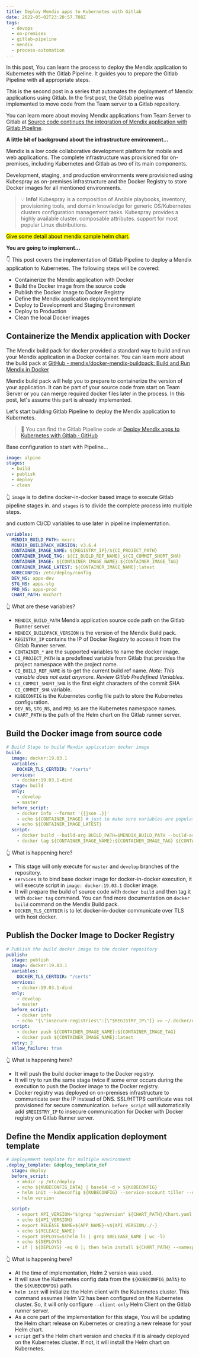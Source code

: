 ```yaml
---
title: Deploy Mendix apps to Kubernetes with Gitlab
date: 2022-05-02T23:20:57.708Z
tags:
  - devops
  - on-premises
  - gitlab-pipeline
  - mendix
  - process-automation
---
```

In this post, You can learn the process to deploy the Mendix application to Kubernetes with the Gitlab Pipeline. It guides you to prepare the Gitlab Pipeline with all appropriate steps.

This is the second post in a series that automates the deployment of Mendix applications using Gitlab. In the first post, the Gitlab pipeline was implemented to move code from the Team server to a Gitlab repository.

You can learn more about moving Mendix applications from Team Server to Gitlab at [Source code continues the integration of Mendix application with Gitlab Pipeline](https://safoorsafdar.com/post/source-code-continues-integration-of-mendix-application-with-gitlab-pipeline).

**A little bit of background about the infrastructure environment...**

Mendix is a low code collaborative development platform for mobile and web applications. The complete infrastructure was provisioned for on-premises, including Kubernetes and Gitlab as two of its main components.

Development, staging, and production environments were provisioned using Kubespray as on-premises infrastructure and the Docker Registry to store Docker images for all mentioned environments.

> :bulb: **Info!** Kubespray is a composition of Ansible playbooks, inventory, provisioning tools, and domain knowledge for generic OS/Kubernetes clusters configuration management tasks. Kubespray provides a highly available cluster. composable attributes. support for most popular Linux distributions.

<mark>Give some detail about mendix sample helm chart.</mark>

**You are going to implement...**

👇 This post covers the implementation of Gitlab Pipeline to deploy a Mendix application to Kubernetes. The following steps will be covered:

* Containerize the Mendix application with Docker
* Build the Docker image from the source code
* Publish the Docker Image to Docker Registry
* Define the Mendix application deployment template
* Deploy to Development and Staging Environment
* Deploy to Production
* Clean the local Docker images

## Containerize the Mendix application with Docker

The Mendix build pack for docker provided a standard way to build and run your Mendix application in a Docker container. You can learn more about the build pack at [GitHub - mendix/docker-mendix-buildpack: Build and Run Mendix in Docker](https://github.com/mendix/docker-mendix-buildpack)

Mendix build pack will help you to prepare to containerize the version of your application. It can be part of your source code from start on Team Server or you can merge required docker files later in the process. In this post, let's assume this part is already implemented.

Let's start building Gitlab Pipeline to deploy the Mendix application to Kubernetes.

> :rocket: You can find the Gitlab Pipeline code at [Deploy Mendix apps to Kubernetes with Gitlab · GitHub](https://gist.github.com/safoorsafdar/c169d5007e1aa88d900ae7198114292f)

Base configuration to start with Pipeline...

```yaml
image: alpine
stages:
  - build
  - publish
  - deploy
  - clean
```

:point_up_2: `image` is to define docker-in-docker based image to execute Gitlab pipeline stages in. and `stages` is to divide the complete process into multiple steps.

and custom CI/CD variables to use later in pipeline implementation.

```yaml
variables:
  MENDIX_BUILD_PATH: mxsrc
  MENDIX_BUILDPACK_VERSION: v3.6.4
  CONTAINER_IMAGE_NAME: ${REGISTRY_IP}/${CI_PROJECT_PATH}
  CONTAINER_IMAGE_TAG: ${CI_BUILD_REF_NAME}_${CI_COMMIT_SHORT_SHA}
  CONTAINER_IMAGE: ${CONTAINER_IMAGE_NAME}:${CONTAINER_IMAGE_TAG}
  CONTAINER_IMAGE_LATEST: ${CONTAINER_IMAGE_NAME}:latest
  KUBECONFIG: /etc/deploy/config
  DEV_NS: apps-dev
  STG_NS: apps-stg
  PRD_NS: apps-prod
  CHART_PATH: mxchart
```

:point_up_2: What are these variables?

* `MENDIX_BUILD_PATH` Mendix application source code path on the Gitlab Runner server.
* `MENDIX_BUILDPACK_VERSION` is the version of the Mendix Build pack.
* `REGISTRY_IP` contains the IP of Docker Registry to access it from the Gitlab Runner server.
* `CONTAINER_*` are the supported variables to name the docker image.
* `CI_PROJECT_PATH` is a predefined variable from Gitlab that provides the project namespace with the project name.
* `CI_BUILD_REF_NAME` is to get the current build ref name. 
  *Note: This variable does not exist anymore. Review Gitlab Predefined Variables.*
* `CI_COMMIT_SHORT_SHA` is the first eight characters of the commit SHA `CI_COMMIT_SHA` variable.
* `KUBECONFIG` is the Kubernetes config file path to store the Kubernetes configuration.
* `DEV_NS`, `STG_NS`, and `PRD_NS` are the Kubernetes namespace names.
* `CHART_PATH` is the path of the Helm chart on the Gitlab runner server.

## Build the Docker image from source code

```yaml
# Build Stage to build Mendix application docker image
build:
  image: docker:19.03.1
  variables:
    DOCKER_TLS_CERTDIR: "/certs"
  services:
    - docker:19.03.1-dind
  stage: build
  only:
    - develop
    - master
  before_script:
    - docker info --format '{{json .}}'
    - echo ${CONTAINER_IMAGE} # just to make sure variables are populating
    - echo ${CONTAINER_IMAGE_LATEST}
  script:
    - docker build --build-arg BUILD_PATH=$MENDIX_BUILD_PATH --build-arg CF_BUILDPACK=$MENDIX_BUILDPACK_VERSION -t ${CONTAINER_IMAGE_NAME}:${CONTAINER_IMAGE_TAG} .
    - docker tag ${CONTAINER_IMAGE_NAME}:${CONTAINER_IMAGE_TAG} ${CONTAINER_IMAGE_NAME}:latest
```

:point_up_2: What is happening here?

* This stage will only execute for `master` and `develop` branches of the repository.
* `services` is to bind base docker image for docker-in-docker execution, it will execute script in `image: docker:19.03.1` docker image. 
* It will prepare the build of source code with `docker build` and then tag it with `docker tag` command. You can find more documentation on `docker build` command on the Mendix Build pack.
* `DOCKER_TLS_CERTDIR` is to let docker-in-docker communicate over TLS with host docker.

## Publish the Docker Image to Docker Registry

```yaml
# Publish the build docker image to the docker repository
publish:
  stage: publish
  image: docker:19.03.1
  variables:
    DOCKER_TLS_CERTDIR: "/certs"
  services:
    - docker:19.03.1-dind
  only:
    - develop
    - master
  before_script:
    - docker info
    - echo "{\"insecure-registries\":[\"$REGISTRY_IP\"]} >> ~/.docker/daemon.json"
  script:
    - docker push ${CONTAINER_IMAGE_NAME}:${CONTAINER_IMAGE_TAG}
    - docker push ${CONTAINER_IMAGE_NAME}:latest
  retry: 2
  allow_failure: true
```

:point_up_2: What is happening here?

* It will push the build docker image to the Docker registry.
* It will try to run the same stage twice if some error occurs during the execution to push the Docker image to the Docker registry. 
* Docker registry was deployed on on-premises infrastructure to communicate over the IP instead of DNS. SSL/HTTPS certificate was not provisioned for secure communication. `before_script` will automatically add `$REGISTRY_IP` to insecure communication for Docker with Docker registry on Gitlab Runner server.

## Define the Mendix application deployment template

```yaml
# Deployement template for multiple environment
.deploy_template: &deploy_template_def
  stage: deploy
  before_script:
    - mkdir -p /etc/deploy
    - echo ${KUBECONFIG_DATA} | base64 -d > ${KUBECONFIG}
    - helm init --kubeconfig ${KUBECONFIG} --service-account tiller --client-only
    - helm version

  script:
    - export API_VERSION="$(grep "appVersion" ${CHART_PATH}/Chart.yaml | cut -d" " -f2 | sed -e 's/^"//' -e 's/"$//')"
    - echo ${API_VERSION}
    - export RELEASE_NAME=${APP_NAME}-v${API_VERSION/./-}
    - echo ${RELEASE_NAME}
    - export DEPLOYS=$(helm ls | grep $RELEASE_NAME | wc -l)
    - echo ${DEPLOYS}
    - if [ ${DEPLOYS} -eq 0 ]; then helm install ${CHART_PATH} --namespace=${NAMESPACE} --name=${RELEASE_NAME} --set nameOverride=${APP_NAME} --set image.repository=${CONTAINER_IMAGE_NAME} --set image.tag=${CONTAINER_IMAGE_TAG} --set ENV_LICENSE_ID=${ENV_LICENSE_ID} --set ENV_LICENSE_KEY=${ENV_LICENSE_KEY} --set ingress.annotations."nginx\.ingress\.kubernetes\.io/session-cookie-path"=${EP_PATH} --set ingress.paths[0]=${EP_PATH} --set ingress.hosts[0]=${EP_HOST} --set ENV_ADMIN_PASSWORD=${ADMIN_PASSWORD} --set ENV_MXRUNTIME_DATABASETYPE=${MXRUNTIME_DATABASETYPE} --set ENV_MXRUNTIME_DATABASEJDBCURL=${MXRUNTIME_DATABASEJDBCURL} --set ENV_MXRUNTIME_DATABASEUSERNAME=${MXRUNTIME_DATABASEUSERNAME} --set ENV_MXRUNTIME_DATABASEPASSWORD=${MXRUNTIME_DATABASEPASSWORD}; else echo "verion found; upgrading"; helm upgrade ${RELEASE_NAME} ${CHART_PATH} --namespace=${NAMESPACE} --set image.repository=${CONTAINER_IMAGE_NAME} --set image.tag=${CONTAINER_IMAGE_TAG} --set ingress.annotations."nginx\.ingress\.kubernetes\.io/session-cookie-path"=${EP_PATH} --set ingress.paths[0]=${EP_PATH} --set ingress.hosts[0]=${EP_HOST}; fi
```

:point_up_2: What is happening here?

* At the time of implementation, Helm 2 version was used. 
* It will save the Kubernetes config data from the `${KUBECONFIG_DATA}` to the `${KUBECONFIG}` path.
* `helm init` will initialize the Helm client with the Kubernetes cluster. This command assumes Helm V2 has been configured on the Kubernetes cluster. So, it will only configure `--client-only` Helm Client on the Gitlab runner server.
* As a core part of the implementation for this stage, You will be updating the Helm chart release on Kubernetes or creating a new release for your Helm chart.
* `script` get's the Helm chart version and checks if it is already deployed on the Kubernetes cluster. If not, it will install the Helm chart on Kubernetes.
